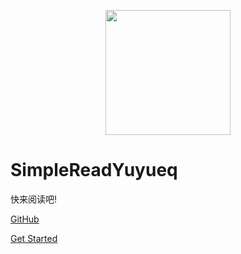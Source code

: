 <p align="center">
<img src="https://img.imgdb.cn/item/604c411b5aedab222c2a68f4.jpg" width="200" height="200"/>
</p>

# SimpleReadYuyueq

快来阅读吧!

[comment]: <> (<span id="busuanzi_container_site_pv">)

[comment]: <> (    👁️本页总访问次数:<span id="busuanzi_value_site_pv"></span> )

[comment]: <> (</span>)

[comment]: <> (<span id="busuanzi_container_site_uv" > )

[comment]: <> (    | 🧑总访客数: <span id="busuanzi_value_site_uv"></span>)

[comment]: <> (</span>)

[comment]: <> ([常用资源]&#40;https://www.yuque.com/yuyueq/resource&#41;)

[GitHub](https://github.com/yuyueq/simpleread)

[Get Started](#SimpleReadYuyueq)



